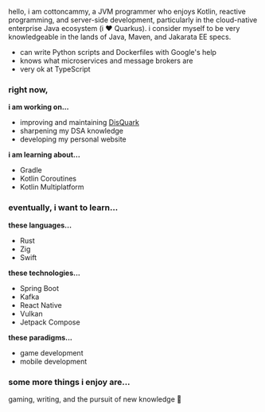 hello, i am cottoncammy, a JVM programmer who enjoys Kotlin, reactive programming, and server-side development, particularly in the cloud-native enterprise Java ecosystem (i :heart: Quarkus). i consider myself to be very knowledgeable in the lands of Java, Maven, and Jakarata EE specs. 

* can write Python scripts and Dockerfiles with Google's help
* knows what microservices and message brokers are
* very ok at TypeScript

### right now,

**i am working on...**
* improving and maintaining [DisQuark](https://github.com/cottoncammy/disquark)
* sharpening my DSA knowledge
* developing my personal website

**i am learning about...**
* Gradle
* Kotlin Coroutines
* Kotlin Multiplatform

### eventually, i want to learn...

**these languages...**
* Rust
* Zig
* Swift

**these technologies...**
* Spring Boot
* Kafka
* React Native
* Vulkan
* Jetpack Compose

**these paradigms...**
* game development
* mobile development

### some more things i enjoy are...

gaming, writing, and the pursuit of new knowledge :moyai:
